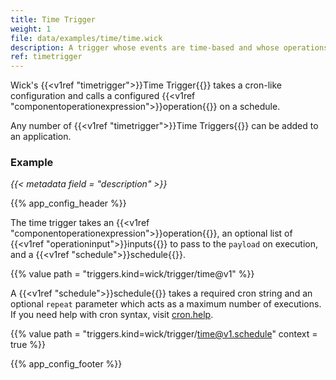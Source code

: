```yaml
---
title: Time Trigger
weight: 1
file: data/examples/time/time.wick
description: A trigger whose events are time-based and whose operations’ output is logged.
ref: timetrigger
---
```


Wick's {{<v1ref "timetrigger">}}Time Trigger{{</v1ref>}} takes a cron-like configuration and calls a configured {{<v1ref "componentoperationexpression">}}operation{{</v1ref>}} on a schedule.

Any number of {{<v1ref "timetrigger">}}Time Triggers{{</v1ref>}} can be added to an application.

### Example

*{{< metadata field = "description" >}}*

{{% app_config_header %}}

The time trigger takes an {{<v1ref "componentoperationexpression">}}operation{{</v1ref>}}, an optional list of {{<v1ref "operationinput">}}inputs{{</v1ref>}} to pass to the `payload` on execution, and a {{<v1ref "schedule">}}schedule{{</v1ref>}}.

{{% value path = "triggers.kind=wick/trigger/time@v1"  %}}

A {{<v1ref "schedule">}}schedule{{</v1ref>}} takes a required cron string and an optional `repeat` parameter which acts as a maximum number of executions. If you need help with cron syntax, visit [cron.help](https://cron.help).

{{% value path = "triggers.kind=wick/trigger/time@v1.schedule" context = true %}}

{{% app_config_footer %}}